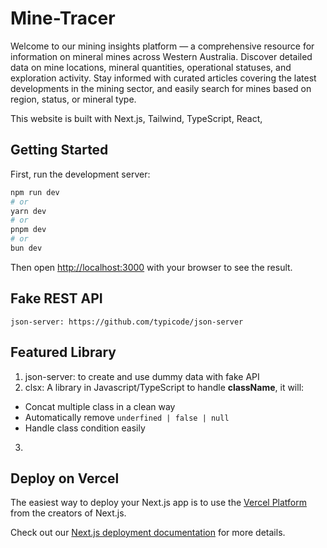 # Mine-Tracer

Welcome to our mining insights platform — a comprehensive resource for information on mineral mines across Western Australia.
Discover detailed data on mine locations, mineral quantities, operational statuses, and exploration activity.
Stay informed with curated articles covering the latest developments in the mining sector, and easily search for mines based on region, status, or mineral type.

This website is built with Next.js, Tailwind, TypeScript, React,

## Getting Started

First, run the development server:

```bash
npm run dev
# or
yarn dev
# or
pnpm dev
# or
bun dev
```

Then open [http://localhost:3000](http://localhost:3000) with your browser to see the result.

## Fake REST API

```
json-server: https://github.com/typicode/json-server
```

## Featured Library

1. json-server: to create and use dummy data with fake API
2. clsx: A library in Javascript/TypeScript to handle **className**, it will:

- Concat multiple class in a clean way
- Automatically remove `underfined | false | null`
- Handle class condition easily

3.

## Deploy on Vercel

The easiest way to deploy your Next.js app is to use the [Vercel Platform](https://vercel.com/new?utm_medium=default-template&filter=next.js&utm_source=create-next-app&utm_campaign=create-next-app-readme) from the creators of Next.js.

Check out our [Next.js deployment documentation](https://nextjs.org/docs/app/building-your-application/deploying) for more details.
